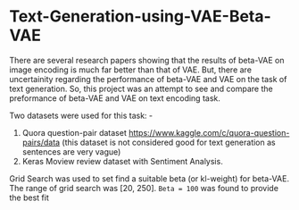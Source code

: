 # Text-Generation-using-VAE-Beta-VAE

There are several research papers showing that the results of beta-VAE on image encoding is much far better than that of VAE. But, there are uncertainity regarding the performance of beta-VAE and VAE on the task of text generation.
So, this project was an attempt to see and compare the preformance of beta-VAE and VAE on text encoding task.

Two datasets were used for this task: -
  1) Quora question-pair dataset https://www.kaggle.com/c/quora-question-pairs/data (this dataset is not considered good for text generation as sentences are very vague)
  2) Keras Moview review dataset with Sentiment Analysis.

Grid Search was used to set find a suitable beta (or kl-weight) for beta-VAE. The range of grid search was \[20, 250\]. `Beta = 100` was found to provide the best fit 
